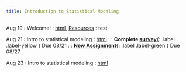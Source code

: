 ```yaml
---
title: Introduction to Statistical Modeling
---
```


Aug 19
: Welcome!
  : [html](https://jlacasa.github.io/stat705_fall2024/classes/day01_08192024), [Resources](https://jlacasa.github.io/stat705_fall2024/resources/)
    : test

Aug 21
: Intro to statistical modeling
  : [html](https://jlacasa.github.io/stat705_fall2024/classes/day02_08212024)
: []()
  : **Complete [survey](https://forms.gle/Anv7f1uFUZDwoDsS9)**{: .label .label-yellow } Due 08/21
: []()
  : **[New Assignment](https://jlacasa.github.io/stat705_fall2024/assignments/hw1)**{: .label .label-green } Due 08/27

Aug 23
: Intro to statistical modeling
  : [html](https://jlacasa.github.io/stat705_fall2024/classes/day03_08232024)

